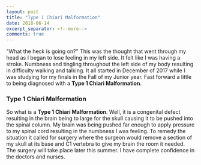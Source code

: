 ```yaml
---
layout: post
title: "Type 1 Chiari Malformation"
date: 2018-06-14
excerpt_separator: <!--more-->
comments: true
---
```


"What the heck is going on?" This was the thought that went through my head as I began to lose feeling in my left side. It felt like I was having a stroke. Numbness and tingling throughout the left side of my body resulting in difficulty walking and talking. It all started in December of 2017 while I was studying for my finals in the Fall of my Junior year. Fast forward a little to being diagnosed with a **Type 1 Chiari Malformation**.
<!--more-->

### Type 1 Chiari Malformation
So what is a **Type 1 Chiari Malformation**. Well, it is a congenital defect resulting in the brain being to large for the skull causing it to be pushed into the spinal column. My brain was being pushed far enough to apply pressure to my spinal cord resulting in the numbness I was feeling. To remedy the situation it called for surgery where the surgeon would remove a section of my skull at its base and C1 vertebra to give my brain the room it needed. The surgery will take place later this summer. I have complete confidence in the doctors and nurses.
